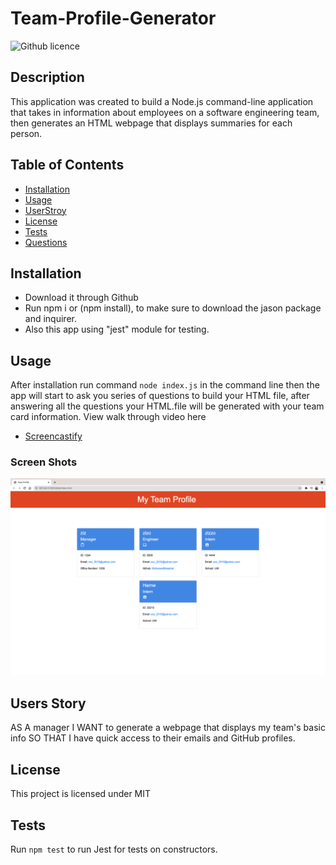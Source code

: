 # Team-Profile-Generator
![Github licence](http://img.shields.io/badge/license-MIT-blue.svg)

## Description 
This application was created to build a Node.js command-line application that takes in information about employees on a software engineering team, then generates an HTML webpage that displays summaries for each person.

## Table of Contents
* [Installation](#installation)
* [Usage](#usage)
* [UserStroy](#UsersStory)
* [License](#license)
* [Tests](#tests)
* [Questions](#questions)

## Installation 
- Download it through Github
- Run npm i or (npm install), to make sure to download the jason package and inquirer.
- Also this app using "jest" module for testing.

## Usage 
After installation run command `node index.js` in the command line then the app will start to ask you series of questions to build your HTML file, after answering all the questions your HTML.file will be generated with your team card information.
View walk through video here 
- [Screencastify](https://drive.google.com/file/d/1ME6q9pFHJHn1M5F0CB7Zh9czBusj0NOm/view)

### Screen Shots
![](./assets/img/Teamprofile.png)

## Users Story 
AS A manager
I WANT to generate a webpage that displays my team's basic info
SO THAT I have quick access to their emails and GitHub profiles.

## License 
This project is licensed under MIT

## Tests
Run `npm test` to run Jest for tests on constructors. 

